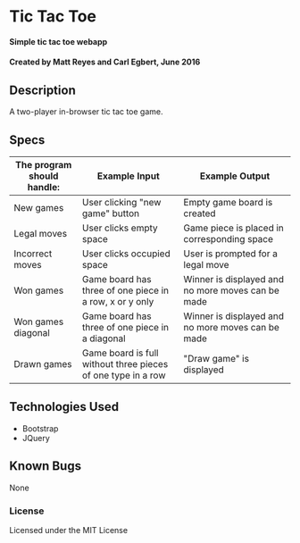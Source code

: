 # Tic Tac Toe

#### Simple tic tac toe webapp

#### Created by Matt Reyes and Carl Egbert, June 2016

## Description

A two-player in-browser tic tac toe game.

## Specs

The program should handle: | Example Input | Example Output
----- | ----- | -----
New games | User clicking "new game" button | Empty game board is created
Legal moves | User clicks empty space | Game piece is placed in corresponding space
Incorrect moves | User clicks occupied space | User is prompted for a legal move
Won games | Game board has three of one piece in a row, x or y only | Winner is displayed and no more moves can be made
Won games diagonal | Game board has three of one piece in a diagonal | Winner is displayed and no more moves can be made
Drawn games | Game board is full without three pieces of one type in a row | "Draw game" is displayed

## Technologies Used

* Bootstrap
* JQuery

## Known Bugs

None

### License

Licensed under the MIT License

